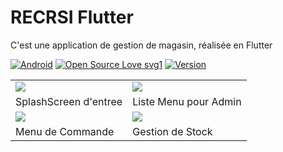 # RECRSI Flutter

C'est une application de gestion de magasin, réalisée en Flutter 


[![Android](https://img.shields.io/badge/Android-yes-teal.svg)](#README)
[![Open Source Love svg1](https://badges.frapsoft.com/os/v1/open-source.svg?v=103)](#README)
[![Version](https://img.shields.io/badge/Version-1.1.0-teal)](https://github.com/FoyerSociety/Fiche-metier/releases)


<table >
  
  <tr> 
  <td> <img src='https://github.com/gaetan1903/RECRSI-Flutter/blob/main/preview/1.jpg'> </td>
  <td> <img src='https://github.com/gaetan1903/RECRSI-Flutter/blob/main/preview/2.jpg'> </td>
  </tr>
  <tr> 
  <td> SplashScreen d'entree </td>
  
  <td> Liste Menu pour Admin </td>
  </tr>
  <tr></tr>
   <tr> 
  <td> <img src='https://github.com/gaetan1903/RECRSI-Flutter/blob/main/preview/3.jpg'> </td>
  <td> <img src='https://github.com/gaetan1903/RECRSI-Flutter/blob/main/preview/4.jpg'> </td>
  </tr>
  <tr> 
  <td> Menu de Commande </td>
  <td> Gestion de Stock </td>
  </tr>
  
  
  </table>
